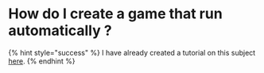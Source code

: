 # How do I create a game that run automatically ?

{% hint style="success" %}
I have already created a tutorial on this subject [here](https://chooseit.gitbook.io/elytraracing/tutorials/create-game/how-to-use-autogames).
{% endhint %}

